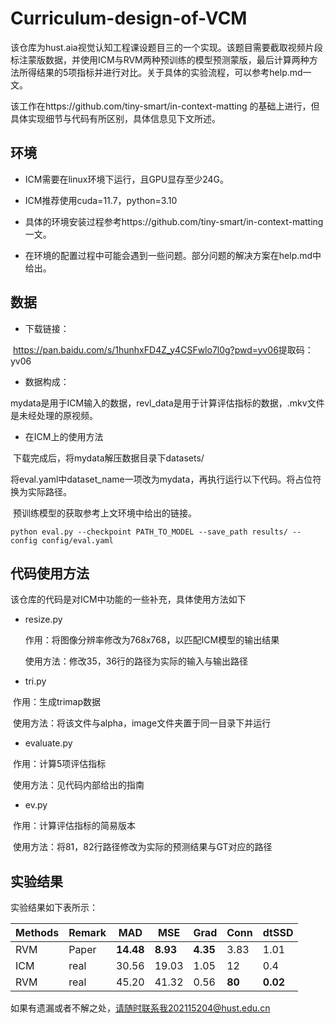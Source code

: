 # Curriculum-design-of-VCM



该仓库为hust.aia视觉认知工程课设题目三的一个实现。该题目需要截取视频片段标注蒙版数据，并使用ICM与RVM两种预训练的模型预测蒙版，最后计算两种方法所得结果的5项指标并进行对比。关于具体的实验流程，可以参考help.md一文。

该工作在https://github.com/tiny-smart/in-context-matting 的基础上进行，但具体实现细节与代码有所区别，具体信息见下文所述。

## 环境

- ICM需要在linux环境下运行，且GPU显存至少24G。

- ICM推荐使用cuda=11.7，python=3.10

- 具体的环境安装过程参考https://github.com/tiny-smart/in-context-matting 一文。

- 在环境的配置过程中可能会遇到一些问题。部分问题的解决方案在help.md中给出。

## 数据

- 下载链接：

​	https://pan.baidu.com/s/1hunhxFD4Z_y4CSFwlo7l0g?pwd=yv06 
​	提取码：yv06 

- 数据构成：

​	mydata是用于ICM输入的数据，revl_data是用于计算评估指标的数据，.mkv文件是未经处理的原视频。

- 在ICM上的使用方法

​	下载完成后，将mydata解压数据目录下datasets/

​	将eval.yaml中dataset_name一项改为mydata，再执行运行以下代码。将占位符换为实际路径。

​	预训练模型的获取参考上文环境中给出的链接。

```
python eval.py --checkpoint PATH_TO_MODEL --save_path results/ --config config/eval.yaml
```

## 代码使用方法

该仓库的代码是对ICM中功能的一些补充，具体使用方法如下

- resize.py

  作用：将图像分辨率修改为768x768，以匹配ICM模型的输出结果

  使用方法：修改35，36行的路径为实际的输入与输出路径

- tri.py

​	作用：生成trimap数据

​	使用方法：将该文件与alpha，image文件夹置于同一目录下并运行

- evaluate.py

​	作用：计算5项评估指标

​	使用方法：见代码内部给出的指南

- ev.py

​	作用：计算评估指标的简易版本

​	使用方法：将81，82行路径修改为实际的预测结果与GT对应的路径

## 实验结果

实验结果如下表所示：

| Methods | Remark | MAD       | MSE      | Grad     | Conn   | dtSSD    |
| ------- | ------ | --------- | -------- | -------- | ------ | -------- |
| RVM     | Paper  | **14.48** | **8.93** | **4.35** | 3.83   | 1.01     |
| ICM     | real   | 30.56     | 19.03    | 1.05     | 12     | 0.4      |
| RVM     | real   | 45.20     | 41.32    | 0.56     | **80** | **0.02** |

如果有遗漏或者不解之处，请随时联系我202115204@hust.edu.cn



